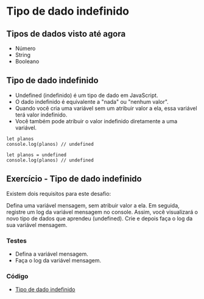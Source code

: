 # Tipo de dado indefinido

## Tipos de dados visto até agora

- Número
- String
- Booleano

## Tipo de dado indefinido

- Undefined (indefinido) é um tipo de dado em JavaScript.
- O dado indefinido é equivalente a "nada" ou "nenhum valor".
- Quando você cria uma variável sem um atribuir valor a ela, essa variável terá valor indefinido. 
- Você também pode atribuir o valor indefinido diretamente a uma variável.
 
```
let planos
console.log(planos) // undefined
```

```
let planos = undefined
console.log(planos) // undefined
```

## Exercício - Tipo de dado indefinido

Existem dois requisitos para este desafio:

Defina uma variável mensagem, sem atribuir valor a ela.
Em seguida, registre um log da variável mensagem no console. Assim, você visualizará o novo tipo de dados que aprendeu (undefined).
Crie e depois faça o log da sua variável mensagem.

### Testes
- Defina a variável mensagem.
- Faça o log da variável mensagem.

### Código

- [Tipo de dado indefinido](./tipoIndefinido.js)